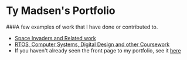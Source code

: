 # Ty Madsen's Portfolio
###A few examples of work that I have done or contributed to.
- [Space Invaders and Related work](https://github.com/tymadsen/ECEN_427)
- [RTOS, Computer Systems, Digital Design and other Coursework](https://github.com/tymadsen/course-code)
- If you haven't already seen the front page to my portfolio, see it [here](http://tymadsen.github.io/portfolio)
